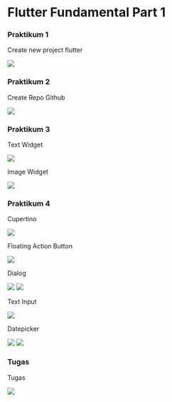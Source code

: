 # Flutter Fundamental Part 1
### Praktikum 1

Create new project flutter

![](image/prak1.JPG)

### Praktikum 2

Create Repo Github

![](image/prak2.JPG)

### Praktikum 3

Text Widget

![](image/prak3_1.JPG)

Image Widget

![](image/prak3_2.JPG)

### Praktikum 4

Cupertino

![](image/prak4_cupper.JPG)

Floating Action Button

![](image/prak4_fab.JPG)

Dialog

![](image/prak4_1.JPG)
![](image/prak4_2.JPG)

Text Input

![](image/prak4_3.JPG)

Datepicker

![](image/prak4_4.JPG)
![](image/prak4_5.JPG)

### Tugas

Tugas

![](image/tugas.JPG)
